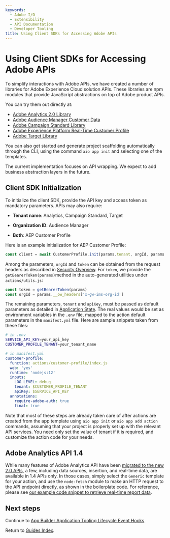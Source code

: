 ```yaml
---
keywords:
  - Adobe I/O
  - Extensibility
  - API Documentation
  - Developer Tooling
title: Using Client SDKs for Accessing Adobe APIs
---
```


# Using Client SDKs for Accessing Adobe APIs

To simplify interactions with Adobe APIs, we have created a number of libraries for Adobe Experience Cloud solution APIs. These libraries are npm modules that provide JavaScript abstractions on top of Adobe product APIs. 

You can try them out directly at:

- [Adobe Analytics 2.0 Library](https://github.com/adobe/aio-lib-analytics)
- [Adobe Audience Manager Customer Data](https://github.com/adobe/aio-lib-audience-manager-cd)
- [Adobe Campaign Standard Library](https://github.com/adobe/aio-lib-campaign-standard)
- [Adobe Experience Platform Real-Time Customer Profile](https://github.com/adobe/aio-lib-customer-profile)
- [Adobe Target Library](https://github.com/adobe/aio-lib-target)

You can also get started and generate project scaffolding automatically through the CLI, using the command ```aio app init``` and selecting one of the templates. 

The current implementation focuses on API wrapping. We expect to add business abstraction layers in the future.

## Client SDK Initialization

To initialize the client SDK, provide the API key and access token as mandatory parameters. APIs may also require:

* **Tenant name**: Analytics, Campaign Standard, Target

* **Organization ID**: Audience Manager

* **Both**: AEP Customer Profile

Here is an example initialization for AEP Customer Profile:

```javascript
const client = await CustomerProfile.init(params.tenant, orgId, params.apiKey, token)
```

Among the parameters, `orgId` and `token` can be obtained from the request headers as described in [Security Overview](../security/index.md). For `token`, we provide the `getBearerToken(params)`method in the auto-generated utilities under `actions/utils.js`:

```javascript
const token = getBearerToken(params)
const orgId = params.__ow_headers['x-gw-ims-org-id']
```

The remaining parameters, `tenant` and `apiKey`, must be passed as default parameters as detailed in [Application State](../application-state.md). The real values would be set as environment variables in the `.env` file, mapped to the action default parameters in the `manifest.yml` file. Here are sample snippets taken from these files:

```bash
# in .env
SERVICE_API_KEY=your_api_key
CUSTOMER_PROFILE_TENANT=your_tenant_name
```

```yaml
# in manifest.yml
customer-profile:
  function: actions/customer-profile/index.js
  web: 'yes'
  runtime: 'nodejs:12'
  inputs:
    LOG_LEVEL: debug
    tenant: $CUSTOMER_PROFILE_TENANT
    apiKey: $SERVICE_API_KEY
  annotations:
    require-adobe-auth: true
    final: true
```

Note that most of these steps are already taken care of after actions are created from the app template using `aio app init` or `aio app add action` commands, assuming that your project is properly set up with the relevant API services. You need only set the value of tenant if it is required, and customize the action code for your needs.

## Adobe Analytics API 1.4

While many features of Adobe Analytics API have been [migrated to the new 2.0 APIs](https://developer.adobe.com/analytics-apis/docs/2.0/#!AdobeDocs/analytics-2.0-apis/master/migration-guide.md), a few, including data sources, insertion, and real-time data, are available in 1.4 APIs only. In those cases, simply select the `Generic` template for your action, and use the `node-fetch` module to make an HTTP request to the API endpoint directly, as shown in the boilerplate code. For reference, please see [our example code snippet to retrieve real-time report data](https://github.com/AdobeDocs/adobeio-samples-firefly-basics/blob/master/actions/analytics14/index.js).

## Next steps

Continue to [App Builder Application Tooling Lifecycle Event Hooks](app-hooks.md).

Return to [Guides Index](../../index.md).
